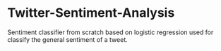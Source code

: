 # Twitter-Sentiment-Analysis
Sentiment classifier from scratch based on logistic regression used for classify the general sentiment of a tweet.
